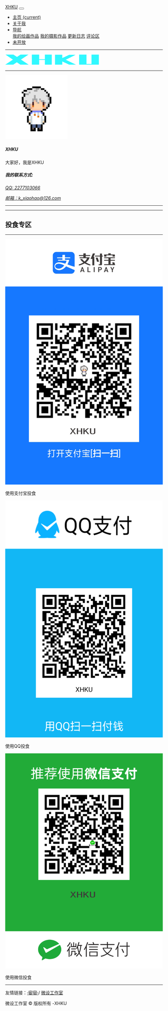 <html lang="en">
  <head>
	  <meta name="viewport" content="width=device-width,initial-scale=1,maximum-scale=1,user-scalable=no">
<meta http-equiv="X-UA-Compatible" content="IE=edge,chrome=1">
<meta name="HandheldFriendly" content="true">
    <meta charset="utf-8">
    <meta http-equiv="X-UA-Compatible" content="IE=edge">
    <meta name="viewport" content="width=device-width, initial-scale=1">
	<!-- 名称 -->  
    <title>XHKU-主页</title>
    <!-- Bootstrap -->
    <link href="css/bootstrap-4.0.0.css" rel="stylesheet">
	<script>
var _hmt = _hmt || [];
(function() {
  var hm = document.createElement("script");
  hm.src = "https://hm.baidu.com/hm.js?6861d2e5a747fcc999d42d8467349c9a";
  var s = document.getElementsByTagName("script")[0]; 
  s.parentNode.insertBefore(hm, s);
})();
</script>
  </head>
  <body>
	  <nav class="navbar navbar-expand-lg navbar-dark bg-dark">
      <a class="navbar-brand" href="Web-1.html">XHKU</a>
      <button class="navbar-toggler" type="button" data-toggle="collapse" data-target="#navbarSupportedContent" aria-controls="navbarSupportedContent" aria-expanded="false" aria-label="Toggle navigation">
      <span class="navbar-toggler-icon"></span>
      </button>
      <div class="collapse navbar-collapse" id="navbarSupportedContent">
        <ul class="navbar-nav mr-auto">
          <li class="nav-item active">
            <a class="nav-link" href="Web-1.html">主页 <span class="sr-only">(current)</span></a>
          </li>
          <li class="nav-item">
            <a class="nav-link" href="Web-2.html">关于我</a>
          </li>
          <li class="nav-item dropdown">
            <a class="nav-link dropdown-toggle" href="#" id="navbarDropdown" role="button" data-toggle="dropdown" aria-haspopup="true" aria-expanded="false">
            导航
            </a>
            <div class="dropdown-menu" aria-labelledby="navbarDropdown">
              <a class="dropdown-item" href="painting.html">我的绘画作品</a>
              <a class="dropdown-item" href="Photography.html">我的摄影作品</a>
              <a class="dropdown-item" href="Update log.html">更新日志</a>
			  <a class="dropdown-item" href="https://support.qq.com/products/36466/">评论区</a>
            </div>
          </li>
          <li class="nav-item">
            <a class="nav-link disabled" href="#">未开放</a>
          </li>
        </ul>
      </div>
    </nav>
    <div class="container">
      <hr>
      <div class="row">
		  <img src="XHKU-logo.png" alt="" width="300" height="35"/>
      </div>
      <hr>
      <div class="row">
        <div class="col-md-6 col-sm-12">
          <div class="media">
            <img src="XHKU-4.png" alt="Generic placeholder image" width="200" height="205" class="mr-3">
            <div class="media-body">
              <h5 class="mt-0">XHKU</h5>
				大家好，我是XHKU
            </div>
          </div>
        </div>
        <div class="col-md-6">
          <div class="row justify-content-md-around m-1">
            <address>
              <h5>我的联系方式: </h5>
                  <a href="http://wpa.qq.com/msgrd?V=0&amp;Uin=404068203&amp;Site=http://hexun.com/et27/default.html&amp;Menu=yes"><p>QQ: 2277103066</p>
                  </a>
              <a href="mailto:k_xiaohao@126.com">邮箱：k_xiaohao@126.com</a>
            </address>
          </div>
        </div>
      </div>
<hr>
<hr>
      <h2>投食专区</h2>
      <hr>
      <div class="container">
        <div class="row text-center">
			<div class="col-sm-4 col-12 p-0"><img class="img-thumbnail"  src="图片/支付码/支付宝.png" alt=""><p>使用支付宝投食</p></div>
			<div class="col-sm-4 col-12 p-0"><img class="img-thumbnail"  src="图片/支付码/QQ.png" alt=""><p>使用QQ投食</p></div>
			<div class="col-sm-4 col-12 p-0"><img class="img-thumbnail"  src="图片/支付码/微信.png" alt=""><p>使用微信投食</p></div>
      <div class="container"> </div>
      <hr>
      <footer class="text-center">
        <div class="container">
          <div class="row">
			  <div class="col-12">
          <p class="text-align:center">友情链接：<strike><a href=""> 宦官 </a></strike> / <a href=""> 微设工作室</a></p>
        </div>
            <div class="col-12">
              <p class="text-align:center"><p>微设工作室 © 版权所有   -XHKU</p>
            </div>
          </div>
        </div>
      </footer>
    </div>
    <!-- jQuery (necessary for Bootstrap's JavaScript plugins) -->
    <script src="js/jquery-3.2.1.min.js"></script>
    <!-- Include all compiled plugins (below), or include individual files as needed -->
    <script src="js/popper.min.js"></script>
    <script src="js/bootstrap-4.0.0.js"></script>
  </body>
</html>

